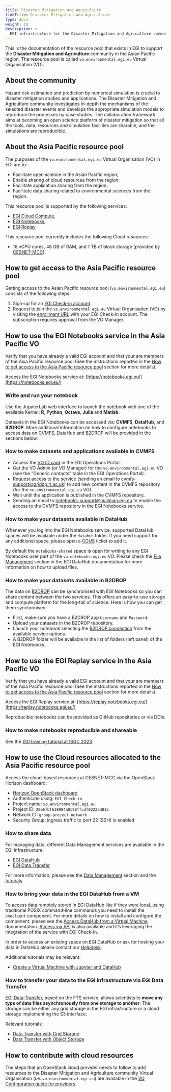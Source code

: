 ```yaml
---
title: Disaster Mitigation and Agriculture
linkTitle: Disaster Mitigation and Agriculture
type: docs
weight: 10
description: >
  EGI infrastructure for the Disaster Mitigation and Agriculture community
---
```


This is the documentation of the resource pool that exists in EGI to support the
**Disaster Mitigation and Agriculture** community in the Asian Pacific region.
The resource pool is called `vo.environmental.egi.eu` Virtual Organisation (VO).

## About the community

Hazard risk estimation and prediction by numerical simulation is crucial to
disaster mitigation studies and applications. The Disaster Mitigation and Agriculture
community investigates in-depth the mechanisms of the selected disaster events and
develops the appropriate simulation models to reproduce the processes by case studies.
The collaboration framework aims at becoming an open science platform of disaster
mitigation so that all the tools, data, resources and simulation facilities are sharable,
and the simulations are reproducible.

## About the Asia Pacific resource pool

The purposes of the `vo.environmental.egi.eu` Virtual Organisation (VO) in EGI are to:

* Facilitate open science in the Asian Pacific region;
* Enable sharing of cloud resources from the region;
* Facilitate application sharing from the region;
* Facilitate data sharing related to environmental sciences from the region.

This resource pool is supported by the following services:

* [EGI Cloud Compute](../../../compute/cloud-compute/),
* [EGI Notebooks](../../../dev-env/notebooks/),
* [EGI Replay](../../../dev-env/replay/)

This resource pool currently includes the following Cloud resources:

* 16 vCPU cores, 48 GB of RAM, and 1 TB of block storage
(provided by [CESNET-MCC](https://www.egi.eu/partner/cesnet/)).

## How to get access to the Asia Pacific resource pool

Getting access to the Asian Pacific resource pool (`vo.environmental.egi.eu`)
consists of the following steps:

1. Sign-up for an [EGI Check-in account](../../../aai/check-in/signup/).
1. Request to join the `vo.environmental.egi.eu` Virtual Organisation (VO) by
    visiting the [enrollment URL](https://aai.egi.eu/registry/co_petitions/start/coef:369)
    with your EGI Check-in account. The subscription requires approval from the VO Manager.

## How to use the EGI Notebooks service in the Asia Pacific VO

Verify that you have already a valid EGI account and that your are members
of the Asia Pacific resource pool (See the instructions reported in the
[How to get access to the Asia Pacific resource pool](#how-to-get-access-to-the-asia-pacific-resource-pool)
section for more details).

Access the EGI Notebooks service at:
[https://notebooks.egi.eu/](https://notebooks.egi.eu/)

### Write and run your notebook

Use the JupyterLab web interface to launch the notebook with one of the available
Kernel: **R**, **Python**, **Octave**, **Julia** and **Matlab**.

Datasets in the EGI Notebooks can be accessed via:
**CVMFS**, **DataHub**, and **B2DROP**. More additional information on how to
configure notebooks to access data on CVMFS, DataHub and B2DROP will be provided
in the sections below.

### How to make datasets and applications available in CVMFS

* Access the [VO ID card](https://operations-portal.egi.eu/vo/view/voname/vo.environmental.egi.eu)
  in the EGI Operations Portal.
* Get the VO Admin (or VO Manager) for the `vo.environmental.egi.eu` VO
  (see the "Generic contacts" table in the EGI Operations Portal).
* Request access to the service (sending an email to cvmfs-support@gridpp.rl.ac.uk)
  to add new content in the CVMFS repository (for the `vo.environmental.egi.eu` VO).
* Wait until the application is published in the CVMFS repository.
* Sending an email to notebooks-support@mailman.egi.eu to enable
  the access to the CVMFS repository in the EGI Notebooks service.

### How to make your datasets available in DataHub

Whenever you log into the EGI Notebooks service, supported DataHub spaces
will be available under the `datahub` folder. If you need support for any
additional space, please open a [GGUS](https://ggus.eu/) ticket to add it.

By default the `notebooks-shared` space is open for writing to any
EGI Notebooks user part of the `vo.notebooks.egi.eu` VO. Please check the
[File Management](../../../data/management/datahub/file-management/) section in
the EGI DataHub documentation for more information on how to upload files.

### How to make your datasets available in B2DROP

The data on [B2DROP](https://eudat.eu/services/b2drop) can be synchronised
with EGI Notebooks so you can share content between the two services.
This offers an easy-to-use storage and compute platform for the long-tail
of science. Here is how you can get them synchronised:

* First, make sure you have a B2DROP app `Username` and `Password`.
* Upload your datasets in the B2DROP repository.
* Launch your notebook selecting the
  [B2DROP connection](../../../dev-env/notebooks/data/#eudat-b2drop)
  from the available service options.
* A B2DROP folder will be available in the list of folders (left panel)
  of the EGI Notebooks.

## How to use the EGI Replay service in the Asia Pacific VO

Verify that you have already a valid EGI account and that your are members
of the Asia Pacific resource pool (See the instructions reported in the
[How to get access to the Asia Pacific resource pool](#how-to-get-access-to-the-asia-pacific-resource-pool)
section for more details).

Access the EGI Replay service at:
[https://replay.notebooks.egi.eu/](https://replay.notebooks.egi.eu/)

Reproducible notebooks can be provided as GitHub repositories or via DOIs.

### How to make notebooks reproducible and shareable

See the
[EGI training tutorial at ISGC 2023](https://indico4.twgrid.org/event/25/sessions/254/#20230321).

## How to use the Cloud resources allocated to the Asia Pacific resource pool

Access the cloud-based resources at CESNET-MCC via the OpenStack Horizon dashboard:

* [Horizon OpenStack dashboard](https://dashboard.cloud.muni.cz/)
* Authenticate using: `EGI Check-in`
* Project name: `vo.environmental.egi.eu`
* Project ID: `29e6fbf618984a0c98ffcdf0222ad815`
* Network ID: `group-project-network`
* Security Group: ingress traffic to port 22 (SSH) is enabled

### How to share data

For managing data, different Data Management services are available in the
EGI Infrastructure:

* [EGI DataHub](../../../data/management/datahub/)
* [EGI Data Transfer](../../../data/management/data-transfer/)

For more information, please see the
[Data Management](../../../data/management/) section and the
[tutorials](../../../tutorials/).

### How to bring your data in the EGI DataHub from a VM

To access data remotely stored in EGI DataHub like if they were local,
using traditional POSIX command-line commands you need to install the
`oneclient` component. For more details on how to install and configure
the component, please see the
[Access DataHub from a Virtual Machine](../../../tutorials/adhoc/vm-datahub/)
documentation. [Access via API](../../../data/management/datahub/api/)
is also available and it’s leveraging the integration of the service with EGI Check-in.

In order to access an existing space on EGI DataHub or ask for hosting
your data in DataHub please contact our [Helpdesk](https://ggus.eu/).

Additional tutorials may be relevant:

* [Create a Virtual Machine with Jupyter and DataHub](../../../tutorials/adhoc/jupyter-datahub-virtual-machine/)

### How to transfer your data to the EGI infrastructure via EGI Data Transfer

[EGI Data Transfer](https://www.egi.eu/service/data-transfer/),
based on the FTS service, allows scientists to
**move any type of data files asynchronously from one storage to another**.
The storage can be either any grid storage in the EGI infrastructure
or a cloud storage implementing the S3 interface.

Relevant tutorials:

* [Data Transfer with Grid Storage](../../../tutorials/adhoc/data-transfer-grid-storage/)
* [Data Transfer with Object Storage](../../../tutorials/adhoc/data-transfer-object-storage/)

## How to contribute with cloud resources

The steps that an OpenStack cloud provider needs to follow to add resources
to the Disaster Mitigation and Agriculture community
Virtual Organisation (i.e. `vo.environmental.egi.eu`) are available in the
[VO Configuration guide for providers](../../../../providers/cloud-compute/openstack/vo_config).

